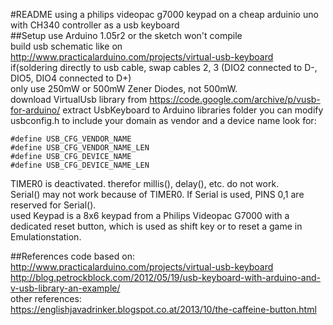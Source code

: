#README
using a philips videopac g7000 keypad on a cheap arduinio uno with CH340 controller as a usb keyboard  
##Setup
use Arduino 1.05r2 or the sketch won't compile  
build usb schematic like on  
http://www.practicalarduino.com/projects/virtual-usb-keyboard  
if(soldering directly to usb cable, swap cables 2, 3 (DIO2 connected to D-, DIO5, DIO4 connected to D+)  
only use 250mW or 500mW Zener Diodes, not 500mW.  
download VirtualUsb library from https://code.google.com/archive/p/vusb-for-arduino/
extract UsbKeyboard to Arduino libraries folder
you can modify usbconfig.h to include your domain as vendor and a device name
look for:
```
#define USB_CFG_VENDOR_NAME
#define USB_CFG_VENDOR_NAME_LEN
#define USB_CFG_DEVICE_NAME
#define USB_CFG_DEVICE_NAME_LEN
```
TIMER0 is deactivated. therefor millis(), delay(), etc. do not work.  
Serial() may not work because of TIMER0. If Serial is used, PINS 0,1 are reserved for Serial().  
used Keypad is a 8x6 keypad from a Philips Videopac G7000 with a dedicated reset button, which is used as shift key or to reset a game in Emulationstation.  

##References
code based on:
http://www.practicalarduino.com/projects/virtual-usb-keyboard  
http://blog.petrockblock.com/2012/05/19/usb-keyboard-with-arduino-and-v-usb-library-an-example/  
other references:  
https://englishjavadrinker.blogspot.co.at/2013/10/the-caffeine-button.html
